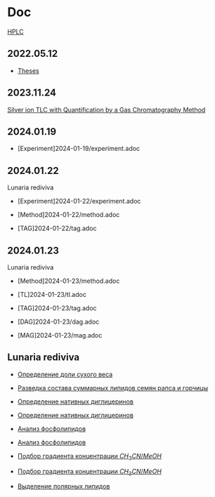 # Doc

[HPLC](hplc.md)

## 2022.05.12

- [Theses](2022-12-05-07-10.34756%2FGEOS.2023.17.38740.adoc)

## 2023.11.24

[Silver ion TLC with Quantification by a Gas Chromatography Method](./24.11.2023/method/en.md)

## 2024.01.19

- [Experiment]2024-01-19/experiment.adoc

## 2024.01.22

Lunaria rediviva

- [Experiment]2024-01-22/experiment.adoc
- [Method]2024-01-22/method.adoc

- [TAG]2024-01-22/tag.adoc

## 2024.01.23

Lunaria rediviva

- [Method]2024-01-23/method.adoc

- [TL]2024-01-23/tl.adoc
- [TAG]2024-01-23/tag.adoc
- [DAG]2024-01-23/dag.adoc
- [MAG]2024-01-23/mag.adoc

## Lunaria rediviva

- [Определение доли сухого веса](2024-02-05/README.md "2024-02-05")
- [Разведка состава суммарных липидов семян рапса и горчицы](2024-02-16/README.md "2024-02-16")

- [Определение нативных диглицеринов](2024-03-04/README.md "2024-03-04")
- [Определение нативных диглицеринов](2024-03-05/README.md "2024-03-05")

- [Анализ фосфолипидов](2024-03-06/README.md "2024-03-06")
- [Анализ фосфолипидов](2024-03-07/README.md "2024-03-07")

- [Подбор градиента концентрации $CH_3CN/MeOH$](2024-03-18/README.md "2024-03-18")
- [Подбор градиента концентрации $CH_3CN/MeOH$](2024-03-19/README.md "2024-03-19")

- [Выделение полярных липидов](2024-03-20/README.md "2024-03-20")
